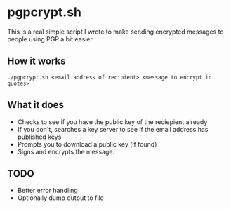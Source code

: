 # pgpcrypt.sh
This is a real simple script I wrote to make sending encrypted messages to people using PGP a bit easier. 

## How it works

```shell
./pgpcrypt.sh <email address of recipient> <message to encrypt in quotes>
```

## What it does

* Checks to see if you have the public key of the reciepient already
* If you don't, searches a key server to see if the email address has published keys
* Prompts you to download a public key (if found)
* Signs and encrypts the message.

## TODO

* Better error handling
* Optionally dump output to file

